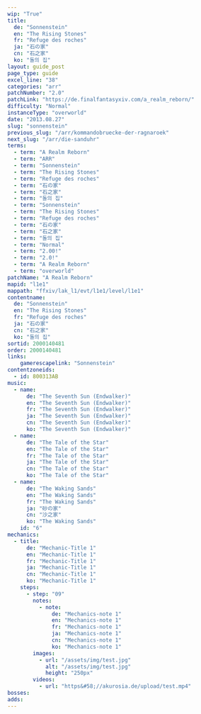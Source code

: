 ```yaml
---
wip: "True"
title:
  de: "Sonnenstein"
  en: "The Rising Stones"
  fr: "Refuge des roches"
  ja: "石の家"
  cn: "石之家"
  ko: "돌의 집"
layout: guide_post
page_type: guide
excel_line: "38"
categories: "arr"
patchNumber: "2.0"
patchLink: "https://de.finalfantasyxiv.com/a_realm_reborn/"
difficulty: "Normal"
instanceType: "overworld"
date: "2013.08.27"
slug: "sonnenstein"
previous_slug: "/arr/kommandobruecke-der-ragnaroek"
next_slug: "/arr/die-sanduhr"
terms:
  - term: "A Realm Reborn"
  - term: "ARR"
  - term: "Sonnenstein"
  - term: "The Rising Stones"
  - term: "Refuge des roches"
  - term: "石の家"
  - term: "石之家"
  - term: "돌의 집"
  - term: "Sonnenstein"
  - term: "The Rising Stones"
  - term: "Refuge des roches"
  - term: "石の家"
  - term: "石之家"
  - term: "돌의 집"
  - term: "Normal"
  - term: "2.00!"
  - term: "2.0!"
  - term: "A Realm Reborn"
  - term: "overworld"
patchName: "A Realm Reborn"
mapid: "l1e1"
mappath: "ffxiv/lak_l1/evt/l1e1/level/l1e1"
contentname:
  de: "Sonnenstein"
  en: "The Rising Stones"
  fr: "Refuge des roches"
  ja: "石の家"
  cn: "石之家"
  ko: "돌의 집"
sortid: 2000140481
order: 2000140481
links:
    gamerescapelink: "Sonnenstein"
contentzoneids:
  - id: 800313AB
music:
  - name:
      de: "The Seventh Sun (Endwalker)"
      en: "The Seventh Sun (Endwalker)"
      fr: "The Seventh Sun (Endwalker)"
      ja: "The Seventh Sun (Endwalker)"
      cn: "The Seventh Sun (Endwalker)"
      ko: "The Seventh Sun (Endwalker)"
  - name:
      de: "The Tale of the Star"
      en: "The Tale of the Star"
      fr: "The Tale of the Star"
      ja: "The Tale of the Star"
      cn: "The Tale of the Star"
      ko: "The Tale of the Star"
  - name:
      de: "The Waking Sands"
      en: "The Waking Sands"
      fr: "The Waking Sands"
      ja: "砂の家"
      cn: "沙之家"
      ko: "The Waking Sands"
    id: "6"
mechanics:
  - title:
      de: "Mechanic-Title 1"
      en: "Mechanic-Title 1"
      fr: "Mechanic-Title 1"
      ja: "Mechanic-Title 1"
      cn: "Mechanic-Title 1"
      ko: "Mechanic-Title 1"
    steps:
      - step: "09"
        notes:
          - note:
              de: "Mechanics-note 1"
              en: "Mechanics-note 1"
              fr: "Mechanics-note 1"
              ja: "Mechanics-note 1"
              cn: "Mechanics-note 1"
              ko: "Mechanics-note 1"
        images:
          - url: "/assets/img/test.jpg"
            alt: "/assets/img/test.jpg"
            height: "250px"
        videos:
          - url: "https&#58;//akurosia.de/upload/test.mp4"
bosses:
adds:
---
```

